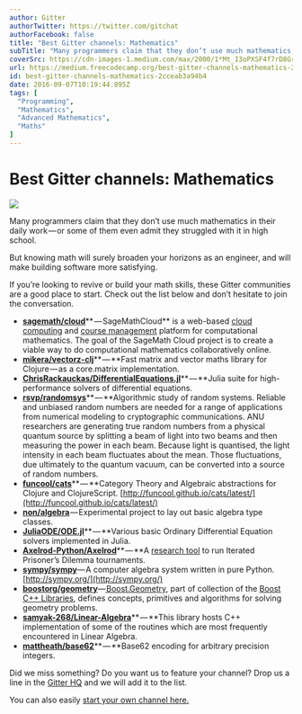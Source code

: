 ```yaml
---
author: Gitter
authorTwitter: https://twitter.com/gitchat
authorFacebook: false
title: "Best Gitter channels: Mathematics"
subTitle: "Many programmers claim that they don’t use much mathematics in their daily work — or some of them even admit they struggled with it in hi..."
coverSrc: https://cdn-images-1.medium.com/max/2000/1*Mt_I3oPXSF4f7rD8GroPQw.png
url: https://medium.freecodecamp.org/best-gitter-channels-mathematics-2cceab3a94b4
id: best-gitter-channels-mathematics-2cceab3a94b4
date: 2016-09-07T10:19:44.895Z
tags: [
  "Programming",
  "Mathematics",
  "Advanced Mathematics",
  "Maths"
]
---
```

# Best Gitter channels: Mathematics







![](https://cdn-images-1.medium.com/max/2000/1*Mt_I3oPXSF4f7rD8GroPQw.png)







Many programmers claim that they don’t use much mathematics in their daily work — or some of them even admit they struggled with it in high school.

But knowing math will surely broaden your horizons as an engineer, and will make building software more satisfying.

If you’re looking to revive or build your math skills, these Gitter communities are a good place to start. Check out the list below and don’t hesitate to join the conversation.

*   [**sagemath/cloud**](https://gitter.im/sagemath/cloud)** — SageMathCloud** is a web-based [cloud computing](https://en.wikipedia.org/wiki/Cloud_computing "Cloud computing") and [course management](https://en.wikipedia.org/wiki/Learning_management_system "Learning management system") platform for computational mathematics. The goal of the SageMath Cloud project is to create a viable way to do computational mathematics collaboratively online.
*   [**mikera/vectorz-clj**](https://gitter.im/mikera/vectorz-clj?)** — **Fast matrix and vector maths library for Clojure — as a core.matrix implementation.
*   [**ChrisRackauckas/DifferentialEquations.jl**](https://gitter.im/ChrisRackauckas/DifferentialEquations.jl)** — **Julia suite for high-performance solvers of differential equations.
*   [**rsvp/randomsys**](https://gitter.im/rsvp/randomsys)** — **Algorithmic study of random systems. Reliable and unbiased random numbers are needed for a range of applications from numerical modeling to cryptographic communications. ANU researchers are generating true random numbers from a physical quantum source by splitting a beam of light into two beams and then measuring the power in each beam. Because light is quantised, the light intensity in each beam fluctuates about the mean. Those fluctuations, due ultimately to the quantum vacuum, can be converted into a source of random numbers.
*   [**funcool/cats**](https://gitter.im/funcool/cats)** — **Category Theory and Algebraic abstractions for Clojure and ClojureScript. [http://funcool.github.io/cats/latest/](http://funcool.github.io/cats/latest/)
*   [**non/algebra**](https://gitter.im/non/algebra) — Experimental project to lay out basic algebra type classes.
*   [**JuliaODE/ODE.jl**](https://gitter.im/JuliaODE/ODE.jl)** — **Various basic Ordinary Differential Equation solvers implemented in Julia.
*   [**Axelrod-Python/Axelrod**](https://gitter.im/Axelrod-Python/Axelrod)** — **A [research tool](http://axelrod.readthedocs.org/) to run Iterated Prisoner’s Dilemma tournaments.
*   [**sympy/sympy**](https://gitter.im/sympy/sympy)— A computer algebra system written in pure Python. [http://sympy.org/](http://sympy.org/)
*   [**boostorg/geometry**](https://gitter.im/boostorg/geometry)—[ Boost.Geometry](http://boost.org/libs/geometry), part of collection of the [Boost C++ Libraries](http://github.com/boostorg), defines concepts, primitives and algorithms for solving geometry problems.
*   [**samyak-268/Linear-Algebra**](https://gitter.im/samyak-268/Linear-Algebra)** — **This library hosts C++ implementation of some of the routines which are most frequently encountered in Linear Algebra.
*   [**mattheath/base62**](https://gitter.im/mattheath/base62)** — **Base62 encoding for arbitrary precision integers.

Did we miss something? Do you want us to feature your channel? Drop us a line in the [Gitter HQ](https://gitter.im/gitterHQ/gitter) and we will add it to the list.

You can also easily [start your own channel here.](https://gitter.im/home#createroom)








